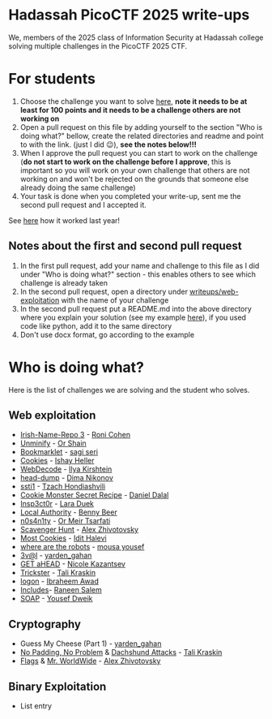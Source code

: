 # Hadassah PicoCTF 2025 write-ups

We, members of the 2025 class of Information Security at Hadassah college solving multiple challenges in the PicoCTF 2025 CTF.

# For students

1. Choose the challenge you want to solve [here](https://play.picoctf.org/practice?category=1&page=1), **note it needs to be at least for 100 points and it needs to be a challenge others are not working on**
2. Open a pull request on this file by adding yourself to the section "Who is doing what?" bellow, create the related directories and readme and point to with the link. (just I did 😉), **see **the notes **below**!!!****
3. When I approve the pull request you can start to work on the challenge (**do not start to work on the challenge before I approve**, this is important so you will work on your own challenge that others are not working on and won't be rejected on the grounds that someone else already doing the same challenge)
4. Your task is done when you completed your write-up, sent me the second pull request and I accepted it.

See [here](https://github.com/slashben/hadassah-picoctf-2024-writeups) how it worked last year!

## Notes about the first and second pull request
1. In the first pull request, add your name and challenge to this file as I did under "Who is doing what?" section - this enables others to see which challenge is already taken
2. In the second pull request, open a directory under [writeups/web-exploitation](/writeups/web-exploitation) with the name of your challenge
3. In the second pull request put a README.md into the above directory where you explain your solution (see my example [here](https://github.com/slashben/hadassah-picoctf-2023-writeups/tree/main/writeups/web-exploitation/GET%20aHEAD)), if you used code like python, add it to the same directory
4. Don't use docx format, go according to the example

# Who is doing what?

Here is the list of challenges we are solving and the student who solves.

## Web exploitation

* [Irish-Name-Repo 3](https://play.picoctf.org/practice/challenge/8?category=1&difficulty=2&page=4) - [Roni Cohen](https://github.com/ronicohe)
* [Unminify](https://play.picoctf.org/practice/challenge/426?category=1&difficulty=1&page=1) - [Or Shain](https://github.com/orshain)
* [Bookmarklet](https://play.picoctf.org/practice/challenge/406?category=1&page=1) - [sagi seri](https://github.com/sagiseri)
* [Cookies](https://play.picoctf.org/practice/challenge/173?category=1&page=1) - [Ishay Heller](https://github.com/ishay-code)
* [WebDecode](https://play.picoctf.org/practice/challenge/427?category=1&difficulty=1&originalEvent=73&page=1&solved=0) - [Ilya Kirshtein](https://github.com/Ilyaki322)
* [head-dump](https://play.picoctf.org/practice/challenge/476?category=1&originalEvent=74&page=1) - [Dima Nikonov](https://github.com/DimonFiend)
* [ssti1](https://play.picoctf.org/practice/challenge/492?category=1&originalEvent=74&page=1) - [Tzach Hondiashvili](https://github.com/tzach-hondiashvili)
* [Cookie Monster Secret Recipe](https://play.picoctf.org/practice/challenge/469?category=1&difficulty=1&originalEvent=74&page=1) - [Daniel Dalal](https://github.com/DD309)
* [Insp3ct0r](https://play.picoctf.org/practice/challenge/18?category=1&difficulty=1&originalEvent=1&page=1) - [Lara Duek](https://github.com/LaraDuek)
* [Local Authority](https://play.picoctf.org/practice/challenge/278?category=1&page=1 ) - [Benny Beer](https://github.com/bennyBeer)
* [n0s4n1ty](https://play.picoctf.org/practice/challenge/482?category=1&page=1) - [Or Meir Tsarfati](https://github.com/OrMeirDev)
* [Scavenger Hunt](https://play.picoctf.org/practice/challenge/161?category=1&difficulty=1&page=2) - [Alex Zhivotovsky](https://github.com/alexzhivo)
* [Most Cookies](https://play.picoctf.org/practice/challenge/177?category=1&difficulty=2&page=2) - [Idit Halevi](https://github.com/iditha)
* [where are the robots](https://play.picoctf.org/practice/challenge/4?category=1&page=2) - [mousa yousef](https://github.com/MousaYou)
* [3v@l](https://play.picoctf.org/practice/challenge/484?category=1&difficulty=2&originalEvent=74&page=1) - [yarden_gahan](https://github.com/yardengahan)
* [GET aHEAD](https://play.picoctf.org/practice/challenge/132?category=1&difficulty=1&page=2&search=&solved=0) - [Nicole Kazantsev](https://github.com/NicoleKaz)
* [Trickster](https://play.picoctf.org/practice/challenge/445?category=1&page=2&search=) - [Tali Kraskin](https://github.com/Talikra)
* [logon](https://play.picoctf.org/practice/challenge/46?category=1&page=2) - [Ibraheem Awad](https://github.com/Ibraheem-Awad)
* [Includes](https://play.picoctf.org/practice/challenge/274?category=1&page=1)- [Raneen Salem](https://github.com/raneensalem)
* [SOAP](https://play.picoctf.org/practice/challenge/376?category=1&page=3) - [Yousef Dweik](https://github.com/NightKing142)

## Cryptography

* Guess My Cheese (Part 1) - [yarden_gahan](https://github.com/yardengahan)
* [No Padding, No Problem](https://play.picoctf.org/practice/challenge/154?category=2&difficulty=2&page=2&search=) & [Dachshund Attacks](https://play.picoctf.org/practice/challenge/159?category=2&page=3&search=) - [Tali Kraskin](https://github.com/Talikra)
* [Flags](https://play.picoctf.org/practice/challenge/31?category=2&difficulty=2&page=3) & [Mr. WorldWide](https://play.picoctf.org/practice/challenge/40?category=2&difficulty=2&page=3) - [Alex Zhivotovsky](https://github.com/alexzhivo)

## Binary Exploitation

* List entry
